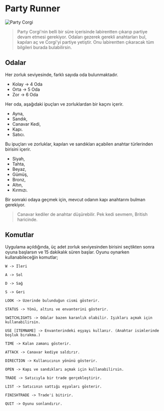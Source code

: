 # Party Runner
![Party Corgi](https://www.partycorgi.com/party-corgi-large.gif)
> Party Corgi'nin belli bir süre içerisinde labirentten çıkarıp partiye devam etmesi gerekiyor. Odaları gezerek gerekli anahtarları bul, kapıları aç ve Corgi'yi partiye yetiştir. Onu labirentten çıkaracak tüm bilgileri burada bulabilirsin.

## Odalar

Her zorluk seviyesinde, farklı sayıda oda bulunmaktadır.

- Kolay -> 4 Oda
- Orta -> 5 Oda
- Zor -> 6 Oda

Her oda, aşağıdaki ipuçları ve zorluklardan bir kaçını içerir.

- Ayna,
- Sandık,
- Canavar Kedi,
- Kapı.
- Satıcı.

Bu ipuçları ve zorluklar, kapıları ve sandıkları açabilen anahtar türlerinden birisini içerir.

- Siyah,
- Tahta,
- Beyaz,
- Gümüş,
- Bronz,
- Altın,
- Kırmızı.

Bir sonraki odaya geçmek için, mevcut odanın kapı anahtarını bulman gerekiyor.
> Canavar kediler de anahtar düşürebilir. Pek kedi sevmem, British haricinde.

## Komutlar

Uygulama açıldığında, üç adet zorluk seviyesinden birisini seçtikten sonra oyuna başlarsın ve 15 dakikalık süren başlar.
Oyunu oynarken kullanabileceğin komutlar;

```
W -> İleri
```

```
A -> Sol
```

```
D -> Sağ
```

```
S -> Geri
```

```
LOOK -> Üzerinde bulunduğun cismi gösterir.
```

```
STATUS -> Yönü, altını ve envanterini gösterir.
```

```
SWITCHLIGHTS -> Odalar bazen karanlık olabilir. Işıkları açmak için kullanabilirsin.
```

```
USE [ITEMNAME] -> Envanterindeki eşyayı kullanır. (Anahtar isimlerinde boşluk bırakma.)
```

```
TIME -> Kalan zamanı gösterir.
```

```
ATTACK -> Canavar kediye saldırır.
```

```
DIRECTION -> Kullanıcının yönünü gösterir.
```

```
OPEN -> Kapı ve sandıkları açmak için kullanabilirsin.
```

```
TRADE -> Satıcıyla bir trade gerçekleştirir.
```

```
LIST -> Satıcının sattığı eşyaları gösterir.
```

```
FINISHTRADE -> Trade'i bitirir.
```

```
QUIT -> Oyunu sonlandırır.
```

